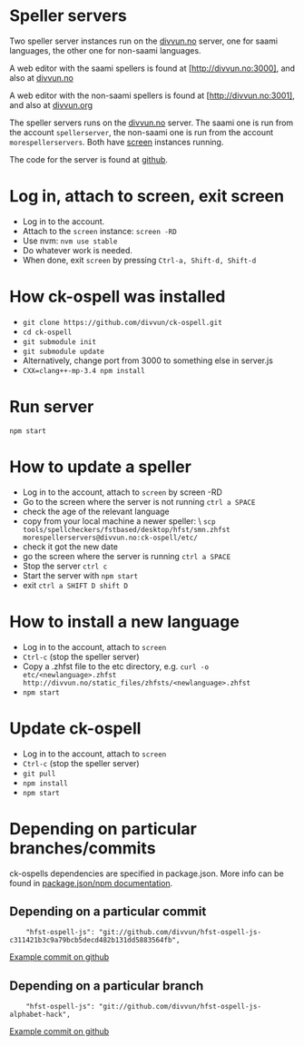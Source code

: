 # Speller servers

Two speller server instances run on the [divvun.no](http://divvun.no/) server,
one for saami languages, the other one for non-saami languages.


A web editor with the saami spellers is found at [http://divvun.no:3000],
and also at [divvun.no](http://divvun.no/korrektur/speller-demo.html)


A web editor with the non-saami spellers is found at [http://divvun.no:3001],
and also at [divvun.org](http://divvun.org/proofing/online-speller.html)


The speller servers runs on the [divvun.no](http://divvun.no/) server. The saami
one is run from the account `spellerserver`, the non-saami one is run from
the account `morespellerservers`. Both have
[screen](https://www.gnu.org/software/screen/) instances running.


The code for the server is found at
[github](https://github.com/divvun/ck-ospell).


# Log in, attach to screen, exit screen


- Log in to the account.
- Attach to the `screen` instance: `screen -RD`
- Use nvm: `nvm use stable`
- Do whatever work is needed.
- When done, exit `screen` by pressing `Ctrl-a, Shift-d, Shift-d`


# How ck-ospell was installed


- `git clone https://github.com/divvun/ck-ospell.git`
- `cd ck-ospell`
- `git submodule init`
- `git submodule update`
- Alternatively, change port from 3000 to something else in server.js
- `CXX=clang++-mp-3.4 npm install`


# Run server


```
npm start
```




# How to update a speller


- Log in to the account, attach to `screen` by screen -RD
- Go to the screen where the server is not running `ctrl a SPACE`
- check the age of the relevant language
- copy from your local machine a newer speller: \\
   `scp tools/spellcheckers/fstbased/desktop/hfst/smn.zhfst  morespellerservers@divvun.no:ck-ospell/etc/`
- check it got the new date
- go the screen where the server is running `ctrl a SPACE`
- Stop the server `ctrl c`
- Start the server with `npm start`
- exit `ctrl a SHIFT D shift D`




# How to install a new language


- Log in to the account, attach to `screen`
- `Ctrl-c` (stop the speller server)
- Copy a .zhfst file to the etc directory, e.g. `curl -o etc/<newlanguage>.zhfst http://divvun.no/static_files/zhfsts/<newlanguage>.zhfst`
- `npm start`


# Update ck-ospell


- Log in to the account, attach to `screen`
- `Ctrl-c` (stop the speller server)
- `git pull`
- `npm install`
- `npm start`




# Depending on particular branches/commits


ck-ospells dependencies are specified in package.json. More info can be found in
[package.json/npm documentation](https://docs.npmjs.com/files/package.json-git-urls-as-dependencies).


## Depending on a particular commit


```
    "hfst-ospell-js": "git://github.com/divvun/hfst-ospell-js-c311421b3c9a79bcb5decd482b131dd5883564fb",
```


[Example commit on github](https://github.com/divvun/ck-ospell/commit/062082229d86d7ca0b0878604f764461d0e7428e)


## Depending on a particular branch


```
    "hfst-ospell-js": "git://github.com/divvun/hfst-ospell-js-alphabet-hack",
```


[Example commit on github](https://github.com/divvun/ck-ospell/commit/1b7ec150fa8fce3c286cc5788c8d3e26e39dd4b6)
